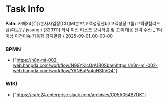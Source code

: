 # Task Info

**Path:** 카페24(주)\본사사업장\[CG]MI본부\고객성장센터\고객성장그룹\고객경험리드팀\파트2 / jysung / [323111] 타사 이전 리스크 모니터링 및 고객 대응 전략 수립 _ 1억이상 이전이슈 자동화 감지알람 / 2025-09-01_00-00-00

### BPMN
- ["https://n8n-mi-002-web.hanpda.com/workflow/N99YKIcGrA1B0Sba\nhttps://n8n-mi-002-web.hanpda.com/workflow/YANBuPa4uHStiVQ4"]

### WIKI
- ["https://cafe24.enterprise.slack.com/archives/C05A054B7UK"]

